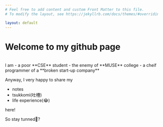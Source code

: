 ```yaml
---
# Feel free to add content and custom Front Matter to this file.
# To modify the layout, see https://jekyllrb.com/docs/themes/#overriding-theme-defaults

layout: default
---
```


# Welcome to my github page
<br/>
I am 
- a poor **CSE** student
- the enemy of **MUSE** college
- a cheif programmer of a **broken start-up company**


Anyway, I very happy to share my
- notes
- tsukkomi(吐槽)
- life experience(😂)

here!

So stay tunned🤣?
